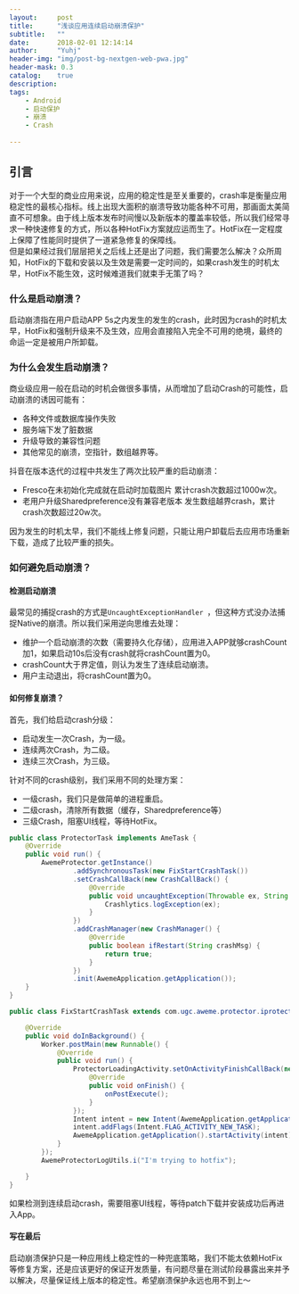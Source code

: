 ```yaml
---
layout:     post
title:      "浅谈应用连续启动崩溃保护"
subtitle:   ""
date:       2018-02-01 12:14:14
author:     "Yuhj"
header-img: "img/post-bg-nextgen-web-pwa.jpg"
header-mask: 0.3
catalog:    true
description: 
tags:
    - Android
    - 启动保护
    - 崩溃
    - Crash
    
---
```

## 引言
对于一个大型的商业应用来说，应用的稳定性是至关重要的，crash率是衡量应用稳定性的最核心指标。线上出现大面积的崩溃导致功能各种不可用，那画面太美简直不可想象。由于线上版本发布时间慢以及新版本的覆盖率较低，所以我们经常寻求一种快速修复的方式，所以各种HotFix方案就应运而生了。HotFix在一定程度上保障了性能同时提供了一道紧急修复的保障线。<br>
但是如果经过我们层层把关之后线上还是出了问题，我们需要怎么解决？众所周知，HotFix的下载和安装以及生效是需要一定时间的，如果crash发生的时机太早，HotFix不能生效，这时候难道我们就束手无策了吗？

### 什么是启动崩溃？

启动崩溃指在用户启动APP 5s之内发生的发生的crash，此时因为crash的时机太早，HotFix和强制升级来不及生效，应用会直接陷入完全不可用的绝境，最终的命运一定是被用户所卸载。

### 为什么会发生启动崩溃？

商业级应用一般在启动的时机会做很多事情，从而增加了启动Crash的可能性，启动崩溃的诱因可能有：

- 各种文件或数据库操作失败
- 服务端下发了脏数据
- 升级导致的兼容性问题
- 其他常见的崩溃，空指针，数组越界等。

抖音在版本迭代的过程中共发生了两次比较严重的启动崩溃：

- Fresco在未初始化完成就在启动时加载图片 累计crash次数超过1000w次。
- 老用户升级Sharedpreference没有兼容老版本 发生数组越界crash，累计crash次数超过20w次。

因为发生的时机太早，我们不能线上修复问题，只能让用户卸载后去应用市场重新下载，造成了比较严重的损失。

### 如何避免启动崩溃？

#### 检测启动崩溃
最常见的捕捉crash的方式是`UncaughtExceptionHandler `，但这种方式没办法捕捉Native的崩溃。所以我们采用逆向思维去处理：

- 维护一个启动崩溃的次数（需要持久化存储），应用进入APP就够crashCount加1，如果启动10s后没有crash就将crashCount置为0。
- crashCount大于界定值，则认为发生了连续启动崩溃。
- 用户主动退出，将crashCount置为0。

#### 如何修复崩溃？

首先，我们给启动crash分级：

- 启动发生一次Crash，为一级。
- 连续两次Crash，为二级。
- 连续三次Crash，为三级。

针对不同的crash级别，我们采用不同的处理方案：

- 一级crash，我们只是做简单的进程重启。
- 二级crash，清除所有数据（缓存，Sharedpreference等）
- 三级Crash，阻塞UI线程，等待HotFix。

```java
public class ProtectorTask implements AmeTask {
    @Override
    public void run() {
        AwemeProtector.getInstance()
                .addSynchronousTask(new FixStartCrashTask())
                .setCrashCallBack(new CrashCallBack() {
                    @Override
                    public void uncaughtException(Throwable ex, String crashMsg) {
                        Crashlytics.logException(ex);
                    }
                })
                .addCrashManager(new CrashManager() {
                    @Override
                    public boolean ifRestart(String crashMsg) {
                        return true;
                    }
                })
                .init(AwemeApplication.getApplication());
    }
}

```

```java
public class FixStartCrashTask extends com.ugc.aweme.protector.iprotector.ProtectorTask {

    @Override
    public void doInBackground() {
        Worker.postMain(new Runnable() {
            @Override
            public void run() {
                ProtectorLoadingActivity.setOnActivityFinishCallBack(new ProtectorLoadingActivity.OnActivityFinishCallBack() {
                    @Override
                    public void onFinish() {
                        onPostExecute();
                    }
                });
                Intent intent = new Intent(AwemeApplication.getApplication(), ProtectorLoadingActivity.class);
                intent.addFlags(Intent.FLAG_ACTIVITY_NEW_TASK);
                AwemeApplication.getApplication().startActivity(intent);
            }
        });
        AwemeProtectorLogUtils.i("I'm trying to hotfix");

    }
}

```

如果检测到连续启动crash，需要阻塞UI线程，等待patch下载并安装成功后再进入App。


#### 写在最后

启动崩溃保护只是一种应用线上稳定性的一种兜底策略，我们不能太依赖HotFix等修复方案，还是应该更好的保证开发质量，有问题尽量在测试阶段暴露出来并予以解决，尽量保证线上版本的稳定性。希望崩溃保护永远也用不到上～


